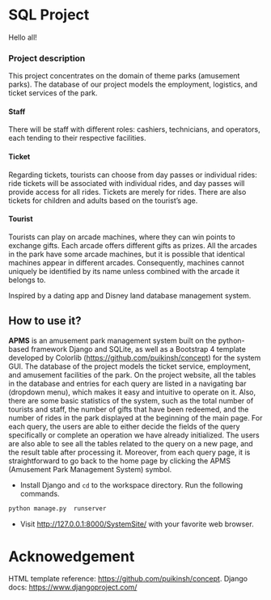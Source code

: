# SQL Project

Hello all!

### Project description

This project concentrates on the domain of theme parks (amusement parks). The database of our project models the employment, logistics, and ticket services of the park. 

#### Staff

There will be staff with different roles: cashiers, technicians, and operators, each tending to their respective facilities. 

#### Ticket

Regarding tickets, tourists can choose from day passes or individual rides: ride tickets will be associated with individual rides, and day passes will provide access for all rides. Tickets are merely for rides. There are also tickets for children and adults based on the tourist’s age. 

#### Tourist

Tourists can play on arcade machines, where they can win points to exchange gifts. Each arcade offers different gifts as prizes. All the arcades in the park have some arcade machines, but it is possible that identical machines appear in different arcades. Consequently, machines cannot uniquely be identified by its name unless combined with the arcade it belongs to. 



Inspired by a dating app and Disney land database management system.

## How to use it?
**APMS** is an amusement park management system built on the python-based framework Django and SQLite, as well as a Bootstrap 4 template developed by Colorlib (https://github.com/puikinsh/concept) for the system GUI. The database of the project models the ticket service, employment, and amusement facilities of the park. On the project website, all the tables in the database and entries for each query are listed in a navigating bar (dropdown menu), which makes it easy and intuitive to operate on it. Also, there are some basic statistics of the system, such as the total number of tourists and staff, the number of gifts that have been redeemed, and the number of rides in the park displayed at the beginning of the main page. For each query, the users are able to either decide the fields of the query specifically or complete an operation we have already initialized. The users are also able to see all the tables related to the query on a new page, and the result table after processing it. Moreover, from each query page, it is straightforward to go back to the home page by clicking the APMS (Amusement Park Management System) symbol.

- Install Django and `cd` to the workspace directory. Run the following commands.
``` python
python manage.py  runserver
```
- Visit http://127.0.0.1:8000/SystemSite/ with your favorite web browser.



# Acknowedgement
HTML template reference: https://github.com/puikinsh/concept.
Django docs: https://www.djangoproject.com/
